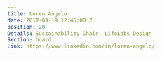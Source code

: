 ```yaml
---
title: Loren Angelo
date: 2017-09-19 12:45:00 Z
position: 20
Details: Sustainability Chair, LifeLabs Design
Section: board
Link: https://www.linkedin.com/in/loren-angelo/
---
```


